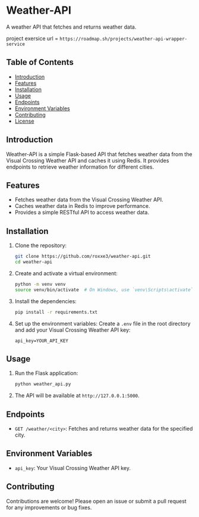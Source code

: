 # Weather-API

A weather API that fetches and returns weather data.

project exersice url = `https://roadmap.sh/projects/weather-api-wrapper-service`

## Table of Contents

- [Introduction](#introduction)
- [Features](#features)
- [Installation](#installation)
- [Usage](#usage)
- [Endpoints](#endpoints)
- [Environment Variables](#environment-variables)
- [Contributing](#contributing)
- [License](#license)

## Introduction

Weather-API is a simple Flask-based API that fetches weather data from the Visual Crossing Weather API and caches it using Redis. It provides endpoints to retrieve weather information for different cities.

## Features

- Fetches weather data from the Visual Crossing Weather API.
- Caches weather data in Redis to improve performance.
- Provides a simple RESTful API to access weather data.

## Installation

1. Clone the repository:
    ```sh
    git clone https://github.com/roxxe3/weather-api.git
    cd weather-api
    ```

2. Create and activate a virtual environment:
    ```sh
    python -m venv venv
    source venv/bin/activate  # On Windows, use `venv\Scripts\activate`
    ```

3. Install the dependencies:
    ```sh
    pip install -r requirements.txt
    ```

4. Set up the environment variables:
    Create a `.env` file in the root directory and add your Visual Crossing Weather API key:
    ```env
    api_key=YOUR_API_KEY
    ```

## Usage

1. Run the Flask application:
    ```sh
    python weather_api.py
    ```

2. The API will be available at `http://127.0.0.1:5000`.

## Endpoints

- `GET /weather/<city>`: Fetches and returns weather data for the specified city.

## Environment Variables

- `api_key`: Your Visual Crossing Weather API key.

## Contributing

Contributions are welcome! Please open an issue or submit a pull request for any improvements or bug fixes.
